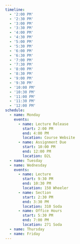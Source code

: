 ```yaml
---
timeline:
  - '2:00 PM'
  - '2:30 PM'
  - '3:00 PM'
  - '3:30 PM'
  - '4:00 PM'
  - '4:30 PM'
  - '5:00 PM'
  - '5:30 PM'
  - '6:00 PM'
  - '6:30 PM'
  - '7:00 PM'
  - '7:30 PM'
  - '8:00 PM'
  - '8:30 PM'
  - '9:00 PM'
  - '9:30 PM'
  - '10:00 PM'
  - '10:30 PM'
  - '11:00 PM'
  - '11:30 PM'
  - '12:00 PM'
schedule:
  - name: Monday
    events:
      - name: Lecture Release
        start: 2:00 PM
        end: 4:00 PM
        location: Course Website
      - name: Assignment Due
        start: 10:00 PM
        end: 12:00 PM
        location: D2L
  - name: Tuesday
  - name: Wednesday
    events:
      - name: Lecture
        start: 9:30 PM
        end: 10:30 PM
        location: 150 Wheeler
      - name: Section
        start: 2:30 PM
        end: 3:30 PM
        location: 310 Soda
      - name: Office Hours
        start: 5:30 PM
        end: 7:00 PM
        location: 271 Soda
  - name: Thursday
  - name: Friday
---
```

